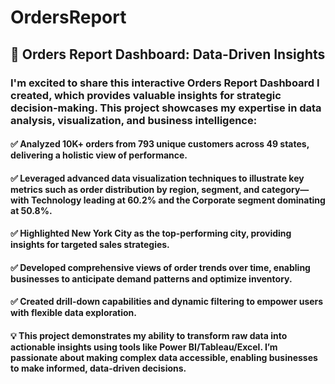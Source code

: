 # OrdersReport
## 🚀 Orders Report Dashboard: Data-Driven Insights

### I'm excited to share this interactive Orders Report Dashboard I created, which provides valuable insights for strategic decision-making. This project showcases my expertise in data analysis, visualization, and business intelligence:

#### ✅ Analyzed 10K+ orders from 793 unique customers across 49 states, delivering a holistic view of performance.
#### ✅ Leveraged advanced data visualization techniques to illustrate key metrics such as order distribution by region, segment, and category—with Technology leading at 60.2% and the Corporate segment dominating at 50.8%.
#### ✅ Highlighted New York City as the top-performing city, providing insights for targeted sales strategies.
#### ✅ Developed comprehensive views of order trends over time, enabling businesses to anticipate demand patterns and optimize inventory.
#### ✅ Created drill-down capabilities and dynamic filtering to empower users with flexible data exploration.

#### 💡 This project demonstrates my ability to transform raw data into actionable insights using tools like Power BI/Tableau/Excel. I’m passionate about making complex data accessible, enabling businesses to make informed, data-driven decisions.


